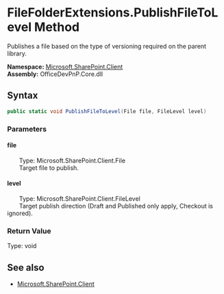 # FileFolderExtensions.PublishFileToLevel Method  
Publishes a file based on the type of versioning required on the parent library.  

**Namespace:** [Microsoft.SharePoint.Client](Microsoft.SharePoint.Client.md)  
**Assembly:** OfficeDevPnP.Core.dll  
## Syntax
```C#
public static void PublishFileToLevel(File file, FileLevel level)
```
### Parameters
#### file  
&emsp;&emsp;Type: Microsoft.SharePoint.Client.File  
&emsp;&emsp;Target file to publish.  

#### level  
&emsp;&emsp;Type: Microsoft.SharePoint.Client.FileLevel  
&emsp;&emsp;Target publish direction (Draft and Published only apply, Checkout is ignored).  

### Return Value
Type: void  

## See also
- [Microsoft.SharePoint.Client](Microsoft.SharePoint.Client.md)
